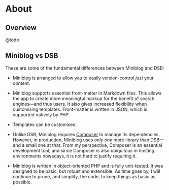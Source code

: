 # About

## Overview

@todo

## Miniblog vs DSB

These are some of the fundamental differences between Miniblog and DSB:

- Miniblog is arranged to allow you to easily version-control *just* your content.

- Miniblog supports essential front-matter in Markdown files.  This allows the app to create more meaningful markup for the benefit of search engines&mdash;and thus users.  It also gives increased flexibility when customising templates.  Front-matter is written in JSON, which is supported natively by PHP.

- Templates can be customised.

- Unlike DSB, Miniblog requires [Composer](https://getcomposer.org/) to manage its dependencies.  However, in production, Miniblog uses *only one* more library than DSB&mdash;and a small one at that.  From my perspective, Composer is an essential development tool, and since Composer is also ubiquitous in hosting environments nowadays, it is not hard to justify requiring it.

- Miniblog is written in object-oriented PHP and is fully unit-tested.  It was designed to be basic, but robust and extensible.  As time goes by, I will continue to prune, and simplify, the code, to keep things as basic as possible.
